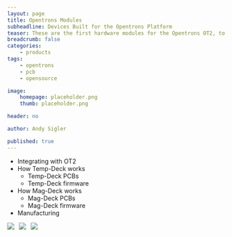 ```yaml
---
layout: page
title: Opentrons Modules
subheadline: Devices Built for the Opentrons Platform
teaser: These are the first hardware modules for the Opentrons OT2, to further automation biological experiments
breadcrumb: false
categories:
    - products
tags:
    - opentrons
    - pcb
    - opensource

image:
    homepage: placeholder.png
    thumb: placeholder.png

header: no

author: Andy Sigler

published: true
---
```


- Integrating with OT2
- How Temp-Deck works
  - Temp-Deck PCBs
  - Temp-Deck firmware
- How Mag-Deck works
  - Mag-Deck PCBs
  - Mag-Deck firmware
- Manufacturing

<img style="max-width:32%;" src="{{site.url}}/images/ot2_temp_deck_2.jpg" >
<img style="max-width:32%;margin-left:1.4%" src="{{site.url}}/images/ot2_temp_deck_3.jpg" >
<img style="max-width:32%;margin-left:1.4%" src="{{site.url}}/images/ot2_temp_deck_4.jpg" >
